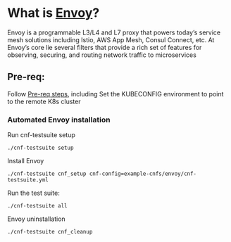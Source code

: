 # What is [Envoy](https://www.envoyproxy.io/)?

Envoy is a programmable L3/L4 and L7 proxy that powers today’s service mesh
solutions including Istio, AWS App Mesh, Consul Connect, etc. At Envoy’s core
lie several filters that provide a rich set of features for observing, securing,
and routing network traffic to microservices

## Pre-req:

Follow [Pre-req steps](../../INSTALL.md#pre-requisites), including
Set the KUBECONFIG environment to point to the remote K8s cluster

### Automated Envoy installation

Run cnf-testsuite setup

```
./cnf-testsuite setup
```

Install Envoy

```
./cnf-testsuite cnf_setup cnf-config=example-cnfs/envoy/cnf-testsuite.yml
```

Run the test suite:

```
./cnf-testsuite all
```

Envoy uninstallation

```
./cnf-testsuite cnf_cleanup
```